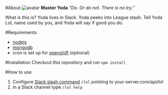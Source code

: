 #About
![avatar](https://s3-us-west-2.amazonaws.com/slack-files2/avatars/2016-02-13/21283160480_c1d87bd3997db2a22bac_48.jpg "Yoda") **Master Yoda** *“Do. Or do not. There is no try.”*

What is this is? Yoda lives in Slack. Yoda peeks into League stash.
Tell Yoda LoL name used by you, and Yoda will say if good you do.

#Requirements
  - [nodejs](https://nodejs.org/en/)
  - [mongodb](https://www.mongodb.com/)
  - cron is set up for [openshift](https://www.openshift.com/) (optional)

#Installation
Checkout this repository and run `npm install`

#How to use
1. Configure [Slack slash command](https://api.slack.com/slash-commands) `/lol` pointing to your-server.com/api/lol
2. In a Slack channel type `/lol help`
